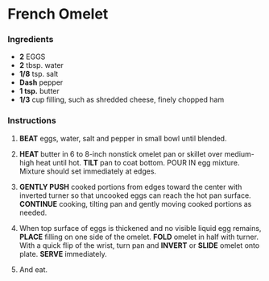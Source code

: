 # French Omelet

### Ingredients

- **2** EGGS
- **2** tbsp. water
- **1/8** tsp. salt
- **Dash** pepper
- **1 tsp.** butter
- **1/3** cup filling, such as shredded cheese, finely chopped ham

### Instructions

1. **BEAT** eggs, water, salt and pepper in small bowl until blended.

2. **HEAT** butter in 6 to 8-inch nonstick omelet pan or skillet over medium-high heat until hot. **TILT** pan to coat bottom. POUR IN egg mixture. Mixture should set immediately at edges.

3. **GENTLY PUSH** cooked portions from edges toward the center with inverted turner so that uncooked eggs can reach the hot pan surface. **CONTINUE** cooking, tilting pan and gently moving cooked portions as needed.

4. When top surface of eggs is thickened and no visible liquid egg remains, **PLACE** filling on one side of the omelet. **FOLD** omelet in half with turner. With a quick flip of the wrist, turn pan and **INVERT** or **SLIDE** omelet onto plate. **SERVE** immediately.

5. And eat.